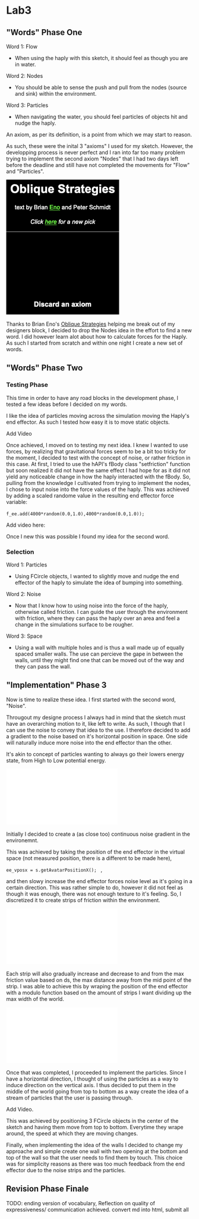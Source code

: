 # Lab3

## "Words" Phase One

Word 1: Flow
	
* When using the haply with this sketch, it should feel as though you are in water.

Word 2: Nodes
	
* You should be able to sense the push and pull from the nodes (source and sink) within the environment.

Word 3: Particles
	
* When navigating the water, you should feel particles of objects hit and nudge the haply.

An axiom, as per its definition, is a point from which we may start to reason.

As such, these were the inital 3 "axioms" I used for my sketch. However, the developping process is never perfect and I ran into far too many problem trying to implement the second axiom "Nodes" that I had two days left before the deadline and still have not completed the movements for "Flow" and "Particles".

![](./photos/OStr.png)

 Thanks to Brian Eno's [Oblique Strategies](http://stoney.sb.org/eno/oblique.html) helping me break out of my designers block, I decided to drop the Nodes idea in the effort to find a new word. I did however learn alot about how to calculate forces for the Haply. As such I started from scratch and within one night I create a new set of words.
 
## "Words" Phase Two

### Testing Phase
This time in order to have any road blocks in the development phase, I tested a few ideas before I decided on my words.

I like the idea of particles moving across the simulation moving the Haply's end effector. As such I tested how easy it is to move static objects.

Add Video

Once achieved, I moved on to testing my next idea. I knew I wanted to use forces, by realizing that gravitational forces seem to be a bit too tricky for the moment, I decided to test with the concept of noise, or rather friction in this case. 
At first, I tried to use the hAPI's fBody class "setfriction" function but soon realized it did not have the same effect I had hope for as it did not yield any noticeable change in how the haply interacted with the fBody.
So, pulling from the knowledge I cultivated from trying to implement the nodes, I chose to input noise into the force values of the haply. This was achieved by adding a scaled randome value in the resulting end effector force variable:

`f_ee.add(4000*random(0.0,1.0),4000*random(0.0,1.0));`

Add video here:

Once I new this was possible I found my idea for the second word.

### Selection

Word 1: Particles

* Using FCircle objects, I wanted to slightly move and nudge the end effector of the haply to simulate the idea of bumping into something. 

Word 2: Noise

* Now that I know how to using noise into the force of the haply, otherwise called friction. I can guide the user through the environment with friction, where they can pass the haply over an area and feel a change in the simulations surface to be rougher.

Word 3: Space

* Using a wall with multiple holes and is thus a wall made up of equally spaced smaller walls. The use can percieve the gape in between the walls, until they might find one that can be moved out of the way and they can pass the wall.

## "Implementation" Phase 3

Now is time to realize these idea. I first started with the second word, "Noise".

Througout my designe process I always had in mind that the sketch must have an overarching motion to it, like left to write. As such, I though that I can use the noise to convey that idea to the use. I therefore decided to add a gradient to the noise based on it's horizontal position in space. One side will naturally induce more noise into the end effector than the other.

It's akin to concept of particles wanting to always go their lowers energy state, from High to Low potential energy.

![](./photos/ngrad.pdf)

Initially I decided to create a (as close too) continuous noise gradient
in the environemnt. 

This was achieved by taking the position of the end effector in the virtual space (not measured position, there is a different to be made here),

`ee_vposx = s.getAvatarPositionX(); ` ,

and then slowy increase the end effector forces noise level as it's going in a certain direction. This was rather simple to do, however it did not feel as though it was enough, there was not enough texture to it's feeling. So, I discretized it to create strips of friction within the environment.

![](./photos/fLines.pdf)

Each strip will also gradually increase and decrease to and from the max friction value based on ds, the max distance away from the mid point of the strip. I was able to achieve this by wraping the position of the end effector with a modulo function based on the amount of strips I want dividing up the max width of the world.

![](./photos/part.pdf)

Once that was completed, I proceeded to implement the particles. Since I have a horizontal direction, I thought of using the particles as a way to induce direction on the vertical axis. I thus decided to put them in the middle of the world going from top to bottom as a way create the idea of a stream of particles that the user is passing through.

Add Video. 

This was achieved by positioning 3 FCircle objects in the center of the sketch and having them move from top to bottom. Everytime they wrape around, the speed at which they are moving changes.

Finally, when implementing the idea of the walls I decided to change my approache and simple create one wall with two opening at the bottom and top of the wall so that the user needs to find them by touch. This choice was for simplicity reasons as there was too much feedback from the end effector due to the noise strips and the particles.

## Revision Phase Finale


TODO: ending version of vocabulary, Reflection on quality of expressiveness/ communication achieved. convert md into html, submit all


